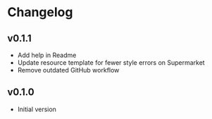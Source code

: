 # Changelog

## v0.1.1

- Add help in Readme
- Update resource template for fewer style errors on Supermarket
- Remove outdated GitHub workflow

## v0.1.0

- Initial version
